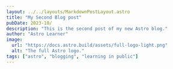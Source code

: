 ```yaml
---
layout: ../../layouts/MarkdownPostLayout.astro
title: "My Second Blog post"
pubDate: 2023-10/
description: "This is the second post of my new Astro blog."
author: "Astro Learner"
image:
  url: "https://docs.astro.build/assets/full-logo-light.png"
  alt: "The full Astro logo."
tags: ["astro", "blogging", "learning in public"]
---
```

